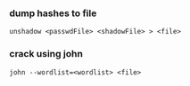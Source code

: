 ### dump hashes to file
```
unshadow <passwdFile> <shadowFile> > <file>
```

### crack using john
```
john --wordlist=<wordlist> <file>
```

